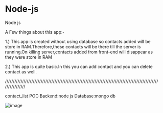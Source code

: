 # Node-js
Node js

A Few things about this app:-

1.) This app is created without using database so contacts added will be store in RAM.Therefore,these contacts will be there till the server is running.On killing server,contacts added from front-end will disappear as they were store in RAM


2.) This app is quite basic.In this you can add contact and you can delete contact as well.



////////////////////////////////////////////////////////////////////////////////////////////////////////////////


contact_list POC
Backend:node js
Database:mongo db

![image](https://user-images.githubusercontent.com/38729013/218904328-3ba99ce7-e4a6-48dd-a50b-51a98f351313.png)










